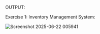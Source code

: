 OUTPUT:

Exercise 1: Inventory Management System:

![Screenshot 2025-06-22 005941](https://github.com/user-attachments/assets/3c0c73fc-23c4-412e-b4e6-eb7a3b8c23d7)
